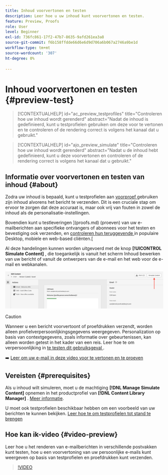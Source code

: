 ```yaml
---
title: Inhoud voorvertonen en testen
description: Leer hoe u uw inhoud kunt voorvertonen en testen.
feature: Preview, Proofs
role: User
level: Beginner
exl-id: 736fc861-17f2-47b7-8635-9afd261ea3a8
source-git-commit: f6b158ffdde66d6e6d9d706a6b067a2746a9be1d
workflow-type: tm+mt
source-wordcount: '307'
ht-degree: 0%

---
```


# Inhoud voorvertonen en testen {#preview-test}

>[!CONTEXTUALHELP]
>id="ac_preview_testprofiles"
>title="Controleren hoe uw inhoud wordt gerenderd"
>abstract="Nadat de inhoud is gedefinieerd, kunt u testprofielen gebruiken om deze voor te vertonen en te controleren of de rendering correct is volgens het kanaal dat u gebruikt."

>[!CONTEXTUALHELP]
>id="ajo_preview_simulate"
>title="Controleren hoe uw inhoud wordt gerenderd"
>abstract="Nadat u de inhoud hebt gedefinieerd, kunt u deze voorvertonen en controleren of de rendering correct is volgens het kanaal dat u gebruikt."

## Informatie over voorvertonen en testen van inhoud {#about}

Zodra uw inhoud is bepaald, kunt u testprofielen aan [ voorproef ](preview.md) gebruiken zijn inhoud alvorens het bericht te verzenden. Dit is een cruciale stap om ervoor te zorgen dat deze accuraat is, maar ook vrij van fouten in zowel de inhoud als de personalisatie-instellingen.

Bovendien kunt u testleveringen ](proofs.md) (proeven) van uw e-mailberichten aan specifieke ontvangers of abonnees voor het testen en bevestiging ook verzenden, en [ controleren hun teruggevende ](rendering.md) in populaire Desktop, mobiele en web-based cliënten.[

Al deze handelingen kunnen worden uitgevoerd met de knop **[!UICONTROL Simulate Content]** , die toegankelijk is vanuit het scherm Inhoud bewerken van uw bericht of vanuit de ontwerpers van de e-mail en het web voor de e-mail en webkanalen.

![](../email/assets/email-preview-button.png)

>[!CAUTION]
>
>Wanneer u een bericht voorvertoont of proefdrukken verzendt, worden alleen profielverpersoonlijkingsgegevens weergegeven. Personalization op basis van contextgegevens, zoals informatie over gebeurtenissen, kan alleen worden getest in het kader van een reis. Leer hoe te om verpersoonlijking in [ te testen dit gebruiksgeval ](../personalization/personalization-use-case.md).

➡️ [ Leer om uw e-mail in deze video voor te vertonen en te proeven ](#video-preview)

## Vereisten {#prerequisites}

Als u inhoud wilt simuleren, moet u de machtiging **[!DNL Manage Simulate Content]** opnemen in het productprofiel van **[!DNL Content Library Manager]** . [Meer informatie](../administration/ootb-product-profiles.md#content-library-manager).

U moet ook testprofielen beschikbaar hebben om een voorbeeld van uw berichten te kunnen bekijken. [ Leer hoe te om testprofielen tot stand te brengen ](../audience/creating-test-profiles.md)

## Hoe kan ik-video {#video-preview}

Leer hoe u het renderen van e-mailberichten in verschillende postvakken kunt testen, hoe u een voorvertoning van uw persoonlijke e-mails kunt weergeven op basis van testprofielen en proefdrukken kunt verzenden.

>[!VIDEO](https://video.tv.adobe.com/v/3425026?quality=12)
